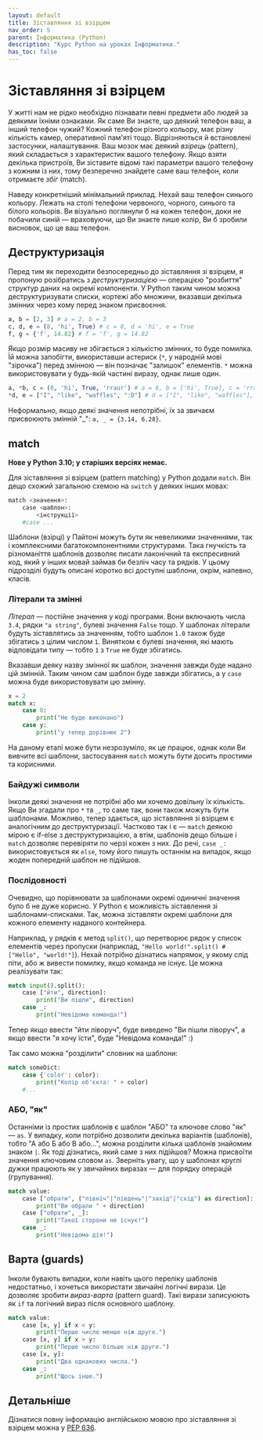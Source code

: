 ```yaml
---
layout: default
title: Зіставляння зі взірцем
nav_order: 5
parent: Інформатика (Python)
description: "Курс Python на уроках Інформатики."
has_toc: false
---
```


# Зіставляння зі взірцем

У житті нам не рідко необхідно пізнавати певні предмети або людей за деякими їхніми ознаками. Як саме Ви знаєте, що деякий телефон ваш, а інший телефон чужий? Кожний телефон різного кольору, має різну кількість камер, оперативної пам'яті тощо. Відрізняються й встановлені застосунки, налаштування. Ваш мозок має деякий _взірець_ (pattern), який складається з характеристик вашого телефону. Якщо взяти декілька пристроїв, Ви зіставите відомі такі параметри вашого телефону з кожним із них, тому безперечно знайдете саме ваш телефон, коли отримаєте _збіг_ (match).

Наведу конкретніший мінімальний приклад. Нехай ваш телефон синього кольору. Лежать на столі телефони червоного, чорного, синього та білого кольорів. Ви візуально поглянули б на кожен телефон, доки не побачили синій — враховуючи, що Ви знаєте лише колір, Ви б зробили висновок, що це ваш телефон.

## Деструктуризація

Перед тим як переходити безпосередньо до зіставляння зі взірцем, я пропоную розібратись з _деструктуризацією_ — операцією "розбиття" структур даних на окремі компоненти. У Python таким чином можна деструктуризувати списки, кортежі або множини, вказавши декілька змінних через кому перед знаком присвоєння.

```python
a, b = [2, 3] # a = 2, b = 3
c, d, e = (8, 'hi', True) # c = 8, d = 'hi', e = True
f, g = {'f', 14.82} # f = 'f', g = 14.82
```
Якщо розмір масиву не збігається з кількістю змінних, то буде помилка. Їй можна запобігти, використавши астериск (`*`, у народній мові "зірочка") перед змінною — він позначає "залишок" елементів. `*` можна використовувати у будь-якій частині виразу, однак лише один.

```python
a, *b, c = (8, 'hi', True, 'rraur') # a = 8, b = ['hi', True], c = 'rraur'
*d, e = ["I", "like", "waffles", ":D"] # d = ["I", "like", "waffles"], e = ":D"
```
Неформально, якщо деякі значення непотрібні, їх за звичаєм присвоюють змінній "_": `a, _ = {3.14, 6.28}`.

## match

**Нове у Python 3.10; у старіших версіях немає.**

Для зіставляння зі взірцем (pattern matching) у Python додали `match`. Він дещо схожий загальною схемою на `switch` у деяких інших мовах:

```python
match <значення>:
    case <шаблон>:
        <інструкції>
    #case ...
```
Шаблони (взірці) у Пайтоні можуть бути як невеликими значеннями, так і комплексними багатокомпонентними структурами. Така гнучкість та різноманіття шаблонів дозволяє писати лаконічний та експресивний код, який у інших мовай займав би безліч часу та рядків. У цьому підрозділі будуть описані коротко всі доступні шаблони, окрім, напевно, класів.

### Літерали та змінні

_Літерал_ — постійне значення у коді програми. Вони включають числа `3.4`, рядки `"a string"`, булеві значення `False` тощо. У шаблонах літерали будуть зіставлятись за значенням, тобто шаблон `1.0` також буде збігатись з цілим числом `1`. Винятком є булеві значення, які мають відповідати типу — тобто `1` з `True` не буде збігатись.

Вказавши деяку назву змінної як шаблон, значення завжди буде надано цій змінній. Таким чином сам шаблон буде завжди збігатись, а у `case` можна буде використовувати цю змінну.

```python
x = 2
match x:
    case 8:
        print("Не буде виконано")
    case y:
        print("y тепер дорівнює 2")
```
На даному етапі може бути незрозуміло, як це працює, однак коли Ви вивчите всі шаблони, застосування `match` можуть бути досить простими та корисними.

### Байдужі символи

Інколи деякі значення не потрібні або ми хочемо довільну їх кількість. Якщо Ви згадали про `*` та `_`, то саме так, вони також можуть бути шаблонами. Можливо, тепер здається, що зіставляння зі взірцем є аналогічним до деструктуризації. Частково так і є — `match` деякою мірою є if-else з деструктуризацією, а втім, шаблонів дещо більше і `match` дозволяє перевіряти по черзі кожен з них. До речі, `case _:` використовується як `else`, тому його пишуть останнім на випадок, якщо жоден попередній шаблон не підійшов.

### Послідовності

Очевидно, що порівнювати за шаблонами окремі одиничні значення було б не дуже корисно. У Python  є можливість зіставлення зі шаблонами-списками. Так, можна зіставляти окремі шаблони для кожного елементу наданого контейнера.

Наприклад, у рядків є метод `split()`, що перетворює рядок у список елементів через пропуски (наприклад, `"Hello world!".split() # ["Hello", "world!"]`). Нехай потрібно дізнатись напрямок, у якому слід піти, або ж вивести помилку, якщо команда не існує. Це можна реалізувати так:

```python
match input().split():
    case ["йти", direction]:
        print("Ви пішли", direction)
    case _:
        print("Невідома команда!")
```
Тепер якщо ввести "йти ліворуч", буде виведено "Ви пішли ліворуч", а якщо ввести "я хочу їсти", буде "Невідома команда!" :)

Так само можна "розділити" словник на шаблони:

```python
match someDict:
    case {'color': color}:
        print("Колір об'єкта: " + color)
    #...
```

### АБО, "як"

Останніми із простих шаблонів є шаблон "АБО" та ключове слово "як" — `as`. У випадку, коли потрібно дозволити декілька варіантів (шаблонів), тобто "А або Б або В або...", можна розділити кілька шаблонів знайомим знаком `|`. Як тоді дізнатись, який саме з них підійшов? Можна присвоїти значення ключовим словом `as`. Зверніть увагу, що у шаблонах круглі дужки працюють як у звичайних виразах — для порядку операцій (групування).

```python
match value:
    case ["обрати", ("північ"|"південь"|"захід"|"схід") as direction]:
        print("Ви обрали " + direction)
    case ["обрати", _]:
        print("Такої сторони не існує!")
    case _:
        print("Невідома дія!")
```

## Варта (guards)

Інколи бувають випадки, коли навіть цього переліку шаблонів недостатньо, і хочеться використати звичайні логічні вирази. Це дозволяє зробити _вираз-варта_ (pattern guard). Такі вирази записуюють як `if` та логічний вираз після основного шаблону.

```python
match value:
    case [x, y] if x < y:
        print("Перше число менше ніж друге.")
    case [x, y] if x > y:
        print("Перше число більше ніж друге.")
    case [x, y]:
        print("Два однакових числа.")
    case _:
        print("Щось інше.")
```

## Детальніше

Дізнатися повну інформацію англійською мовою про зіставляння зі взірцем можна у [PEP 636](https://peps.python.org/pep-0636/).
